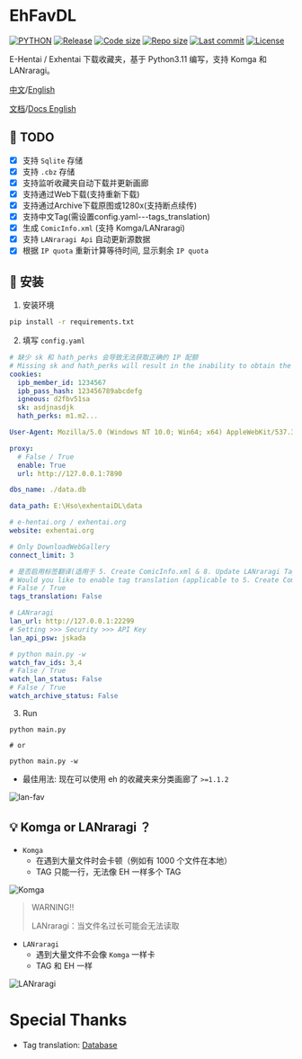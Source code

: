 # EhFavDL

[![PYTHON](https://img.shields.io/badge/Python-3.11-orange.svg)](https://www.python.org/)
[![Release](https://img.shields.io/github/v/release/eezd/EhFavDL)](https://github.com/eezd/EhFavDL/releases)
[![Code size](https://img.shields.io/github/languages/code-size/eezd/EhFavDL?color=blueviolet)](https://github.com/eezd/EhFavDL)
[![Repo size](https://img.shields.io/github/repo-size/eezd/EhFavDL?color=eb56fd)](https://github.com/eezd/EhFavDL)
[![Last commit](https://img.shields.io/github/last-commit/eezd/EhFavDL/main)](https://github.com/eezd/EhFavDL/commits/main)
[![License](https://img.shields.io/badge/license-MIT-yellowgreen.svg)](LICENSE)

E-Hentai / Exhentai 下载收藏夹，基于 Python3.11 编写，支持 Komga 和 LANraragi。

[中文](README.md)/[English](README-EN.md)

[文档](docs.md)/[Docs English](docs-en.md)

## 📌 TODO

- [x] 支持 `Sqlite` 存储
- [x] 支持 `.cbz` 存储
- [x] 支持监听收藏夹自动下载并更新画廊
- [x] 支持通过Web下载(支持重新下载)
- [x] 支持通过Archive下载原图或1280x(支持断点续传)
- [x] 支持中文Tag(需设置config.yaml---tags_translation)
- [x] 生成 `ComicInfo.xml` (支持 Komga/LANraragi)
- [x] 支持 `LANraragi Api` 自动更新源数据
- [x] 根据 `IP quota` 重新计算等待时间, 显示剩余 `IP quota`

## 🔨 安装

1. 安装环境

```bash
pip install -r requirements.txt
```

2. 填写 `config.yaml`

```yaml
# 缺少 sk 和 hath_perks 会导致无法获取正确的 IP 配额
# Missing sk and hath_perks will result in the inability to obtain the correct IP quota.
cookies:
  ipb_member_id: 1234567
  ipb_pass_hash: 123456789abcdefg
  igneous: d2fbv51sa
  sk: asdjnasdjk
  hath_perks: m1.m2...

User-Agent: Mozilla/5.0 (Windows NT 10.0; Win64; x64) AppleWebKit/537.36 (KHTML, like Gecko) Chrome/112.0.0.0 Safari/537.36

proxy:
  # False / True
  enable: True
  url: http://127.0.0.1:7890

dbs_name: ./data.db

data_path: E:\Hso\exhentaiDL\data

# e-hentai.org / exhentai.org
website: exhentai.org

# Only DownloadWebGallery
connect_limit: 3

# 是否启用标签翻译(适用于 5. Create ComicInfo.xml & 8. Update LANraragi Tags)
# Would you like to enable tag translation (applicable to 5. Create ComicInfo.xml & 8. Update LANraragi Tags)?
# False / True
tags_translation: False

# LANraragi
lan_url: http://127.0.0.1:22299
# Setting >>> Security >>> API Key
lan_api_psw: jskada

# python main.py -w
watch_fav_ids: 3,4
# False / True
watch_lan_status: False
# False / True
watch_archive_status: False
```

3. Run

```shell
python main.py

# or

python main.py -w
```

- 最佳用法: 现在可以使用 eh 的收藏夹来分类画廊了 `>=1.1.2`

![lan-fav](/img/lan-fav.png)

## 💡 Komga or LANraragi ？

- `Komga`
    - 在遇到大量文件时会卡顿（例如有 1000 个文件在本地）
    - TAG 只能一行，无法像 EH 一样多个 TAG

![Komga](/img/Komga.png)

> WARNING!!
>
> LANraragi：当文件名过长可能会无法读取

- `LANraragi`
    - 遇到大量文件不会像 `Komga` 一样卡
    - TAG 和 EH 一样

![LANraragi](/img/LANraragi.png)

# Special Thanks

- Tag translation: [Database](https://github.com/EhTagTranslation/Database)
